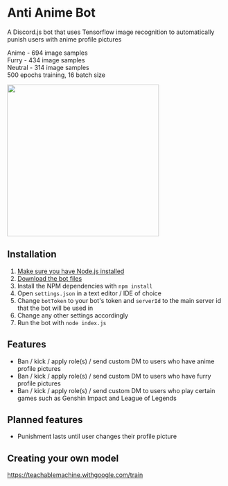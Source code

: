 # Anti Anime Bot
A Discord.js bot that uses Tensorflow image recognition to automatically punish users with anime profile pictures

Anime     - 694 image samples  
Furry     - 434 image samples  
Neutral   - 314 image samples  
500 epochs training, 16 batch size

<img src="https://github.com/Lozarth/antianimebot/assets/46830521/fb1e0f23-891d-4ef4-8630-65bb96777d60" width="350"/>

## Installation
1. [Make sure you have Node.js installed](https://nodejs.org/en)
2. [Download the bot files](https://download-directory.github.io/?url=https%3A%2F%2Fgithub.com%2FLozarth%2Fantianimebot%2Ftree%2Fmain%2Fbot)
3. Install the NPM dependencies with `npm install`
4. Open `settings.json` in a text editor / IDE of choice
5. Change `botToken` to your bot's token and `serverId` to the main server id that the bot will be used in
6. Change any other settings accordingly
7. Run the bot with `node index.js`

## Features
- Ban / kick / apply role(s) / send custom DM to users who have anime profile pictures
- Ban / kick / apply role(s) / send custom DM to users who have furry profile pictures
- Ban / kick / apply role(s) / send custom DM to users who play certain games such as Genshin Impact and League of Legends

## Planned features
- Punishment lasts until user changes their profile picture

## Creating your own model
https://teachablemachine.withgoogle.com/train
